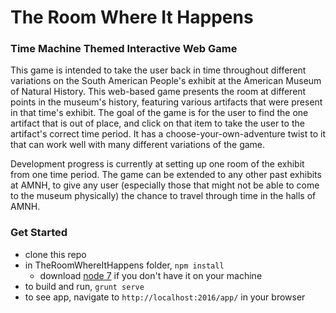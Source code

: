 # The Room Where It Happens

### Time Machine Themed Interactive Web Game
This game is intended to take the user back in time throughout different variations on the South American People's exhibit at the American Museum of Natural History. This web-based game presents the room at different points in the museum's history, featuring various artifacts that were present in that time's exhibit. The goal of the game is for the user to find the one artifact that is out of place, and click on that item to take the user to the artifact's correct time period. It has a choose-your-own-adventure twist to it that can work well with many different variations of the game.

Development progress is currently at setting up one room of the exhibit from one time period. The game can be extended to any other past exhibits at AMNH, to give any user (especially those that might not be able to come to the museum physically) the chance to travel through time in the halls of AMNH.


### Get Started
- clone this repo
- in TheRoomWhereItHappens folder, `npm install`
    - download [node 7](https://nodejs.org/en/download/) if you don't have it on your machine
- to build and run, `grunt serve`
- to see app, navigate to `http://localhost:2016/app/` in your browser
